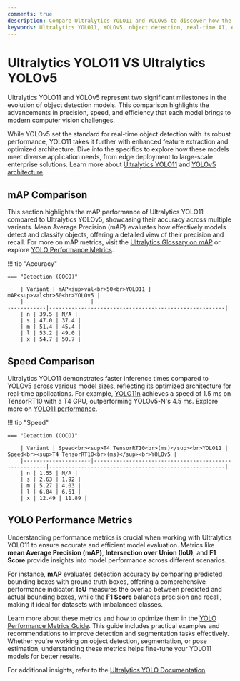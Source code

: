 ```yaml
---
comments: true
description: Compare Ultralytics YOLO11 and YOLOv5 to discover how the latest advancements in object detection and computer vision redefine real-time AI. Explore key differences in speed, accuracy, and efficiency, making YOLO11 a game-changer for edge AI and diverse applications.
keywords: Ultralytics YOLO11, YOLOv5, object detection, real-time AI, edge AI, computer vision, model comparison, AI advancements
---
```


# Ultralytics YOLO11 VS Ultralytics YOLOv5

Ultralytics YOLO11 and YOLOv5 represent two significant milestones in the evolution of object detection models. This comparison highlights the advancements in precision, speed, and efficiency that each model brings to modern computer vision challenges.

While YOLOv5 set the standard for real-time object detection with its robust performance, YOLO11 takes it further with enhanced feature extraction and optimized architecture. Dive into the specifics to explore how these models meet diverse application needs, from edge deployment to large-scale enterprise solutions. Learn more about [Ultralytics YOLO11](https://docs.ultralytics.com/models/yolo11/) and [YOLOv5 architecture](https://docs.ultralytics.com/yolov5/tutorials/architecture_description/).

## mAP Comparison

This section highlights the mAP performance of Ultralytics YOLO11 compared to Ultralytics YOLOv5, showcasing their accuracy across multiple variants. Mean Average Precision (mAP) evaluates how effectively models detect and classify objects, offering a detailed view of their precision and recall. For more on mAP metrics, visit the [Ultralytics Glossary on mAP](https://www.ultralytics.com/glossary/mean-average-precision-map) or explore [YOLO Performance Metrics](https://docs.ultralytics.com/guides/yolo-performance-metrics/).

!!! tip "Accuracy"

    === "Detection (COCO)"

    	| Variant | mAP<sup>val<br>50<br>YOLO11 | mAP<sup>val<br>50<br>YOLOv5 |
    	|---------------------|-------------------------------------------------------|-------------------------------------------------------|
    	| n | 39.5 | N/A |
    	| s | 47.0 | 37.4 |
    	| m | 51.4 | 45.4 |
    	| l | 53.2 | 49.0 |
    	| x | 54.7 | 50.7 |


## Speed Comparison

Ultralytics YOLO11 demonstrates faster inference times compared to YOLOv5 across various model sizes, reflecting its optimized architecture for real-time applications. For example, [YOLO11n](https://docs.ultralytics.com/models/yolo11/) achieves a speed of 1.5 ms on TensorRT10 with a T4 GPU, outperforming YOLOv5-N's 4.5 ms. Explore more on [YOLO11 performance](https://www.ultralytics.com/blog/ultralytics-yolo11-has-arrived-redefine-whats-possible-in-ai).

!!! tip "Speed"

    === "Detection (COCO)"

    	| Variant | Speed<br><sup>T4 TensorRT10<br>(ms)</sup><br>YOLO11 | Speed<br><sup>T4 TensorRT10<br>(ms)</sup><br>YOLOv5 |
    	|---------------------|-------------------------------------------------------|-------------------------------------------------------|
    	| n | 1.55 | N/A |
    	| s | 2.63 | 1.92 |
    	| m | 5.27 | 4.03 |
    	| l | 6.84 | 6.61 |
    	| x | 12.49 | 11.89 |

## YOLO Performance Metrics

Understanding performance metrics is crucial when working with Ultralytics YOLO11 to ensure accurate and efficient model evaluation. Metrics like **mean Average Precision (mAP)**, **Intersection over Union (IoU)**, and **F1 Score** provide insights into model performance across different scenarios.

For instance, **mAP** evaluates detection accuracy by comparing predicted bounding boxes with ground truth boxes, offering a comprehensive performance indicator. **IoU** measures the overlap between predicted and actual bounding boxes, while the **F1 Score** balances precision and recall, making it ideal for datasets with imbalanced classes.

Learn more about these metrics and how to optimize them in the [YOLO Performance Metrics Guide](https://docs.ultralytics.com/guides/yolo-performance-metrics/). This guide includes practical examples and recommendations to improve detection and segmentation tasks effectively. Whether you're working on object detection, segmentation, or pose estimation, understanding these metrics helps fine-tune your YOLO11 models for better results.

For additional insights, refer to the [Ultralytics YOLO Documentation](https://docs.ultralytics.com/).

